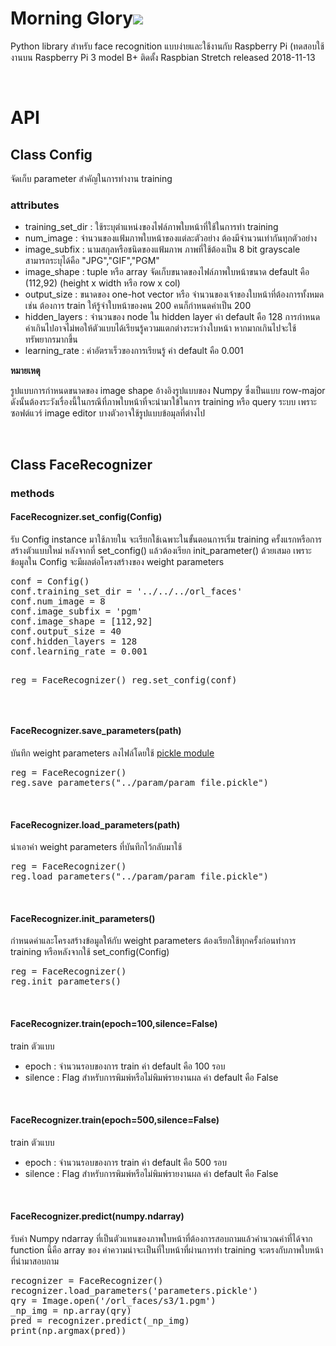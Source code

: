<h1> Morning Glory<img src="https://i.imgur.com/oLsbS9g.png"></h1>
<p>Python library สำหรับ face recognition แบบง่ายและใช้งานกับ Raspberry Pi (ทดสอบใช้งานบน Raspberry Pi 3 model B+ ติดตั้ง Raspbian Stretch released 2018-11-13</p>
<br/>

<h1>API</h1>
<h2>Class Config</h2>
<p>จัดเก็บ parameter สำคัญในการทำงาน training </p>
<h3>attributes</h3>
<ul>
  <li>training_set_dir : ใช้ระบุตำแหน่งของไฟล์ภาพใบหน้าที่ใช้ในการทำ training</li>
  <li>num_image : จำนวนของแฟ้มภาพใบหน้าของแต่ละตัวอย่าง ต้องมีจำนวนเท่ากันทุกตัวอย่าง </li>
		<li>image_subfix : นามสกุลหรือชนิดของแฟ้มภาพ ภาพที่ใช้ต้องเป็น 8 bit grayscale สามารถระบุได้คือ "JPG","GIF","PGM"</li>
		<li>image_shape : tuple หรือ array จัดเก็บขนาดของไฟล์ภาพใบหน้าขนาด default  คือ (112,92) (height x width หรือ row x col)</li>
		<li>output_size : ขนาดของ one-hot vector หรือ จำนวนของเจ้าของใบหน้าที่ต้องการทั้งหมด เช่น ต้องการ train ให้รู้จำใบหน้าของคน 200 คนก็กำหนดค่าเป็น 200 </li>
		<li>hidden_layers : จำนวนของ node ใน hidden layer ค่า default คือ 128 การกำหนดค่าเกินไปอาจไม่พอให้ตัวแบบได้เรียนรู้ความแตกต่างระหว่างใบหน้า หากมากเกินไปจะใช้ทรัพยากรมากขึ้น </li>
		<li>learning_rate : ค่าอัตราเร็วของการเรียนรู้ ค่า default คือ 0.001</li>
 </ul>
<p><b>หมายเหตุ</b> </p>
<p>รูปแบบการกำหนดขนาดของ image shape อ้างอิงรูปแบบของ Numpy ซึ่งเป็นแบบ row-major ดังนั้นต้องระวังเรื่องนี้ในกรณีที่ภาพใบหน้าที่จะนำมาใข้ในการ training หรือ query ระบบ เพราะซอฟต์แวร์ image editor บางตัวอาจใช้รูปแบบข้อมุลที่ต่างไป </p>
<br />
<h2>Class FaceRecognizer</h2>
<h3>methods</h3>

<h4>FaceRecognizer.set_config(Config)</h4>
<p>รับ Config instance มาใช้ภายใน จะเรียกใช้เฉพาะในขั้นตอนการเริ่ม training ครั้งแรกหรือการสร้างตัวแบบใหม่ หลังจากที่ set_config() แล้วต้องเรียก init_parameter() ด้วยเสมอ เพราะข้อมูลใน Config จะมีผลต่อโครงสร้างของ weight parameters</p>
<pre>
conf = Config()
conf.training_set_dir = '../../../orl_faces'
conf.num_image = 8
conf.image_subfix = 'pgm'
conf.image_shape = [112,92]
conf.output_size = 40
conf.hidden_layers = 128
conf.learning_rate = 0.001

reg = FaceRecognizer()
reg.set_config(conf)
</pre>
<br />
<h4>FaceRecognizer.save_parameters(path)</h4>
<p>บันทึก weight parameters ลงไฟล์โดยใช้ <a href='https://docs.python.org/3/library/pickle.html'>pickle module</a></p>
<pre>
reg = FaceRecognizer()
reg.save_parameters("../param/param_file.pickle")
</pre>
<br/>
<h4>FaceRecognizer.load_parameters(path)</h4>
<p>นำเอาค่า weight parameters ที่บันทึกไว้กลับมาใช้ </p>
<pre>
reg = FaceRecognizer()
reg.load_parameters("../param/param_file.pickle")
</pre>
<br />
<h4>FaceRecognizer.init_parameters()</h4>
<p>กำหนดค่าและโครงสร้างข้อมูลให้กับ weight parameters ต้องเรียกใช้ทุกครั้งก่อนทำการ training หรือหลังจากใช้ set_config(Config)</p>
<pre>
reg = FaceRecognizer()
reg.init_parameters()
</pre>
<br/>
<h4>FaceRecognizer.train(epoch=100,silence=False)</h4>
<p>train ตัวแบบ </p>
<ul>
	<li>epoch : จำนวนรอบของการ train ค่า default คือ  100 รอบ</li>
	<li>silence : Flag สำหรับการพิมพ์หรือไม่พิมพ์รายงานผล ค่า default คือ False</li>
</ul>
<br />

<h4>FaceRecognizer.train(epoch=500,silence=False)</h4>
<p>train ตัวแบบ </p>
<ul>
	<li>epoch : จำนวนรอบของการ train ค่า default คือ  500 รอบ</li>
	<li>silence : Flag สำหรับการพิมพ์หรือไม่พิมพ์รายงานผล ค่า default คือ False</li>
</ul>
<br />
<h4>FaceRecognizer.predict(numpy.ndarray)</h4>
<p>รับค่า Numpy ndarray ที่เป็นตัวแทนของภาพใบหน้าที่ต้องการสอบถามแล้วคำนวณค่าที่ได้จาก function นี้คือ array ของ ค่าความน่าจะเป็นที่ใบหน้าที่ผ่านการทำ training จะตรงกับภาพใบหน้าที่นำมาสอบถาม </p>
<pre>
recognizer = FaceRecognizer()
recognizer.load_parameters('parameters.pickle')
qry = Image.open('/orl_faces/s3/1.pgm')
_np_img = np.array(qry)
pred = recognizer.predict(_np_img)
print(np.argmax(pred))
</pre>
